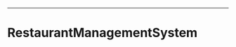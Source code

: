 ---------------------------------------------------------------------------
# RestaurantManagementSystem
